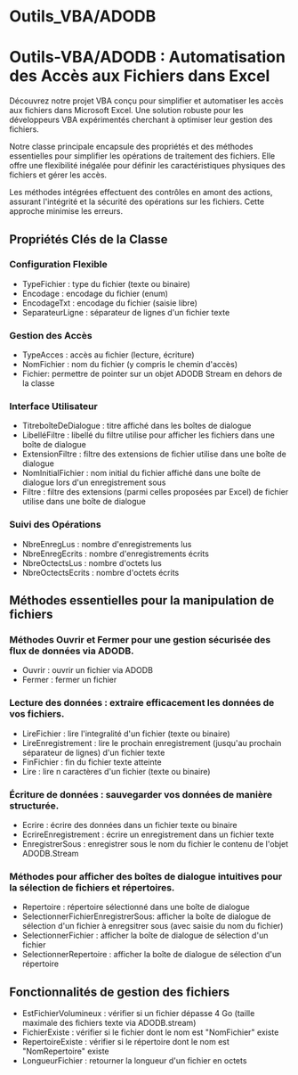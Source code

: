 # Outils_VBA/ADODB

<h1>Outils-VBA/ADODB : Automatisation des Accès aux Fichiers dans Excel</h1>
<p>Découvrez notre projet VBA conçu pour simplifier et automatiser les accès aux fichiers dans Microsoft Excel. Une solution robuste pour les développeurs VBA expérimentés cherchant à optimiser leur gestion des fichiers.</p>
<p>Notre classe principale encapsule des propriétés et des méthodes essentielles pour simplifier les opérations de traitement des fichiers. Elle offre une flexibilité inégalée pour définir les caractéristiques physiques des fichiers et gérer les accès.</p>
<p>Les méthodes intégrées effectuent des contrôles en amont des actions, assurant l'intégrité et la sécurité des opérations sur les fichiers. Cette approche minimise les erreurs.</p>
<h2>Propriétés Clés de la Classe</h2>
<h3>Configuration Flexible</h3>
<ul>
<li>TypeFichier : type du fichier (texte ou binaire)</li>
<li>Encodage : encodage du fichier (enum)</li>
<li>EncodageTxt : encodage du fichier (saisie libre)</li>
<li>SeparateurLigne : séparateur de lignes d'un fichier texte</li>
</ul>
<h3>Gestion des Accès</h3>
<ul>
<li>TypeAcces : accès au fichier (lecture, écriture)</li>
<li>NomFichier : nom du fichier (y compris le chemin d'accès)</li>
<li>Fichier: permettre de pointer sur un objet ADODB Stream en dehors de la classe</li>
</ul>
<h3>Interface Utilisateur</h3>
<ul>
<li>TitreboîteDeDialogue : titre affiché dans les boîtes de dialogue</li>
<li>LibelléFiltre : libellé du filtre utilise pour afficher les fichiers dans une boîte de dialogue</li>
<li>ExtensionFiltre : filtre des extensions de fichier utilise dans une boîte de dialogue</li>
<li>NomInitialFichier : nom initial du fichier affiché dans une boîte de dialogue lors d'un enregistrement  sous</li>
<li>Filtre : filtre des extensions (parmi celles proposées par Excel) de fichier utilise dans une boîte de dialogue</li>
</ul>
<h3>Suivi des Opérations</h3>
<ul>
<li>NbreEnregLus : nombre d'enregistrements lus</li>
<li>NbreEnregEcrits : nombre d'enregistrements écrits</li>
<li>NbreOctectsLus : nombre d'octets lus</li>
<li>NbreOctectsEcrits : nombre d'octets écrits</li>
</ul>
<h2>Méthodes essentielles pour la manipulation de fichiers</h2>
<h3>Méthodes Ouvrir et Fermer pour une gestion sécurisée des flux de données via ADODB.</h3>
<ul>
<li>Ouvrir : ouvrir un fichier via ADODB</li>
<li>Fermer : fermer un fichier</li>
</ul>
<h3>Lecture des données : extraire efficacement les données de vos fichiers.</h3>
<ul>
<li>LireFichier : lire l'integralité d'un fichier (texte ou binaire)</li>
<li>LireEnregistrement : lire le prochain enregistrement (jusqu'au prochain séparateur de lignes) d'un fichier texte</li>
<li>FinFichier : fin du fichier texte atteinte</li>
<li>Lire : lire n caractères d'un fichier (texte ou binaire)</li>
</ul>
<h3>Écriture de données : sauvegarder vos données de manière structurée.</h3>
<ul>
<li>Ecrire : écrire des données dans un fichier texte ou binaire</li>
<li>EcrireEnregistrement : écrire un enregistrement dans un fichier texte</li>
<li>EnregistrerSous : enregistrer sous le nom du fichier le contenu de l'objet ADODB.Stream</li>
</ul>
<h3>Méthodes pour afficher des boîtes de dialogue intuitives pour la sélection de fichiers et répertoires.</h3>
<ul>
<li>Repertoire : répertoire sélectionné dans une boîte de dialogue</li>
<li>SelectionnerFichierEnregistrerSous: afficher la boîte de dialogue de sélection d'un fichier à enregsitrer sous (avec saisie du nom du fichier)</li>
<li>SelectionnerFichier : afficher la boîte de dialogue de sélection d'un fichier</li>
<li>SelectionnerRepertoire : afficher la boîte de dialogue de sélection d'un répertoire</li>
</ul>
<h2>Fonctionnalités de gestion des fichiers</h2>
<ul>
<li>EstFichierVolumineux : vérifier si un fichier dépasse 4 Go (taille maximale des fichiers texte via ADODB.stream)</li>
<li>FichierExiste : vérifier si le fichier dont le nom est "NomFichier" existe</li>
<li>RepertoireExiste : vérifier si le répertoire dont le nom est "NomRepertoire" existe</li>
<li>LongueurFichier : retourner la longueur d'un fichier en octets</li>
</ul>
